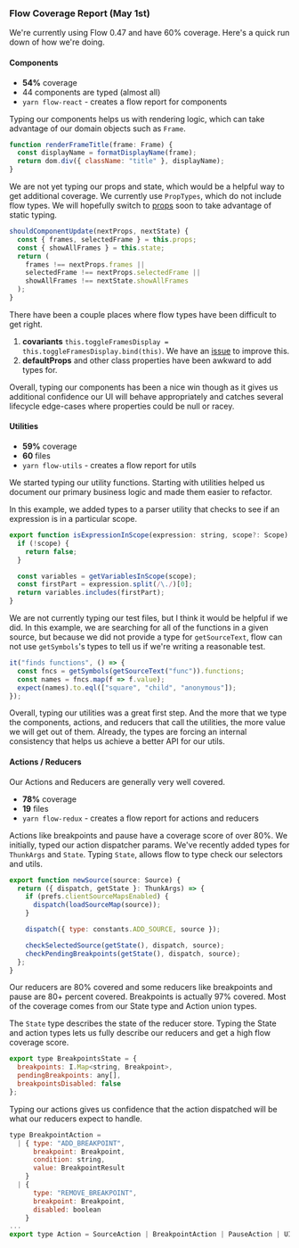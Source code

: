 ### Flow Coverage Report (May 1st)

We're currently using Flow 0.47 and have 60% coverage. Here's a quick run down of how we're doing.


#### Components

* **54%** coverage
* 44 components are typed (almost all)
* `yarn flow-react` - creates a flow report for components

Typing our components helps us with rendering logic, which can take advantage
of our domain objects such as `Frame`.

```js
function renderFrameTitle(frame: Frame) {
  const displayName = formatDisplayName(frame);
  return dom.div({ className: "title" }, displayName);
}
```

We are not yet typing our props and state, which would be a helpful way
to get additional coverage. We currently use `PropTypes`, which do not include
flow types. We will hopefully switch to [props] soon to take advantage of static typing.

```js
shouldComponentUpdate(nextProps, nextState) {
  const { frames, selectedFrame } = this.props;
  const { showAllFrames } = this.state;
  return (
    frames !== nextProps.frames ||
    selectedFrame !== nextProps.selectedFrame ||
    showAllFrames !== nextState.showAllFrames
  );
}
```

There have been a couple places where flow types have been difficult to get right.

1. **covariants** `this.toggleFramesDisplay = this.toggleFramesDisplay.bind(this)`. We have an [issue](https://github.com/devtools-html/debugger.html/issues/3172) to improve this.
2. **defaultProps** and other class properties have been awkward to add types for.

Overall, typing our components has been a nice win though as it gives us additional confidence our UI will behave appropriately and catches several lifecycle edge-cases
where properties could be null or racey.

#### Utilities

* **59%** coverage
* **60** files
* `yarn flow-utils` - creates a flow report for utils

We started typing our utility functions. Starting with utilities helped us
document our primary business logic and made them easier to refactor.

In this example, we added types to a parser utility that checks to see if an
expression is in a particular scope.

```js
export function isExpressionInScope(expression: string, scope?: Scope) {
  if (!scope) {
    return false;
  }

  const variables = getVariablesInScope(scope);
  const firstPart = expression.split(/\./)[0];
  return variables.includes(firstPart);
}
```

We are not currently typing our test files, but I think it would be helpful if
we did. In this example, we are searching for all of the functions in a given
source, but because we did not provide a type for `getSourceText`, flow can
not use `getSymbols`'s types to tell us if we're writing a reasonable test.

```js
it("finds functions", () => {
  const fncs = getSymbols(getSourceText("func")).functions;
  const names = fncs.map(f => f.value);
  expect(names).to.eql(["square", "child", "anonymous"]);
});
```

Overall, typing our utilities was a great first step. And the more that we type
the components, actions, and reducers that call the utilities, the more value
we will get out of them. Already, the types are forcing an internal consistency
that helps us achieve a better API for our utils.

#### Actions / Reducers

Our Actions and Reducers are generally very well covered.

* **78%** coverage
* **19** files
* `yarn flow-redux` - creates a flow report for actions and reducers

Actions like breakpoints and pause have a coverage score of over 80%.
We initially, typed our action dispatcher params. We've recently added
types for `ThunkArgs` and `State`. Typing `State`, allows flow to type check
our selectors and utils.


```js
export function newSource(source: Source) {
  return ({ dispatch, getState }: ThunkArgs) => {
    if (prefs.clientSourceMapsEnabled) {
      dispatch(loadSourceMap(source));
    }

    dispatch({ type: constants.ADD_SOURCE, source });

    checkSelectedSource(getState(), dispatch, source);
    checkPendingBreakpoints(getState(), dispatch, source);
  };
}
```

Our reducers are 80% covered and some reducers like breakpoints and pause are 80+
percent covered. Breakpoints is actually 97% covered. Most of the coverage comes
from our State type and Action union types.

The `State` type describes the state of the reducer store. Typing the State
and action types lets us fully describe our reducers and get a high flow coverage
score.

```js
export type BreakpointsState = {
  breakpoints: I.Map<string, Breakpoint>,
  pendingBreakpoints: any[],
  breakpointsDisabled: false
};
```

Typing our actions gives us confidence that the action dispatched will be
what our reducers expect to handle.

```js
type BreakpointAction =
  | { type: "ADD_BREAKPOINT",
      breakpoint: Breakpoint,
      condition: string,
      value: BreakpointResult
    }
  | {
      type: "REMOVE_BREAKPOINT",
      breakpoint: Breakpoint,
      disabled: boolean
    }
...
export type Action = SourceAction | BreakpointAction | PauseAction | UIAction;
```


[props]: https://flow.org/en/docs/frameworks/react/#toc-adding-types-for-react-component-props
